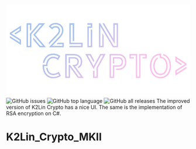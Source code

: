 ![K2Lin Crypto Logo](https://raw.githubusercontent.com/K2Lin-Daniel/K2Lin_Crypto_MKII/main/K2Lin_Crypto/Resources/K2Lin%20Crypto%20Logo.png)
![GitHub issues](https://img.shields.io/github/issues/K2Lin-Daniel/K2Lin_Crypto_MKII) ![GitHub top language](https://img.shields.io/github/languages/top/K2Lin-Daniel/K2Lin_Crypto_MKII) ![GitHub all releases](https://img.shields.io/github/downloads/K2Lin-Daniel/K2Lin_Crypto_MKII/total)
The improved version of K2Lin Crypto has a nice UI. The same is the implementation of RSA encryption on C#.
# K2Lin_Crypto_MKII
